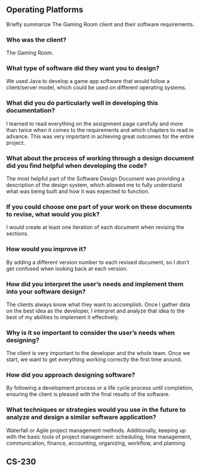 ## Operating Platforms

Briefly summarize The Gaming Room client and their software requirements.
### Who was the client?
The Gaming Room.

### What type of software did they want you to design?
We used Java to develop a game app software that would follow a client/server model, which could be used on different operating systems.

### What did you do particularly well in developing this documentation?
I learned to read everything on the assignment page carefully and more than twice when it comes to the requirements and which chapters to read in advance. This was very important in achieving great outcomes for the entire project.

### What about the process of working through a design document did you find helpful when developing the code?
The most helpful part of the Software Design Document was providing a description of the design system, which allowed me to fully understand what was being built and how it was expected to function.

### If you could choose one part of your work on these documents to revise, what would you pick?
I would create at least one iteration of each document when revising the sections.

### How would you improve it?
By adding a different version number to each revised document, so I don't get confused when looking back at each version.

### How did you interpret the user’s needs and implement them into your software design?
The clients always know what they want to accomplish. Once I gather data on the best idea as the developer, I interpret and analyze that idea to the best of my abilities to implement it effectively.

### Why is it so important to consider the user’s needs when designing?
The client is very important to the developer and the whole team. Once we start, we want to get everything working correctly the first time around.

### How did you approach designing software?
By following a development process or a life cycle process until completion, ensuring the client is pleased with the final results of the software.

### What techniques or strategies would you use in the future to analyze and design a similar software application?
Waterfall or Agile project management methods. Additionally, keeping up with the basic tools of project management: scheduling, time management, communication, finance, accounting, organizing, workflow, and planning.

## CS-230
